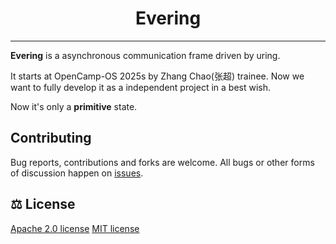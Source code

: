 <h1 align="center">Evering</h1>

---

**Evering** is a asynchronous communication frame driven by uring.

It starts at OpenCamp-OS 2025s by Zhang Chao(张超) trainee. Now we want to fully develop it as a independent project in a best wish.

Now it's only a **primitive** state.

## Contributing

Bug reports, contributions and forks are welcome. All bugs or other forms of discussion happen on [issues](https://github.com/lvyuemeng/Evering/issues).

## ⚖️ License

[Apache 2.0 license](./LICENSE-APACHE)
[MIT license](./LICENSE-MIT)
